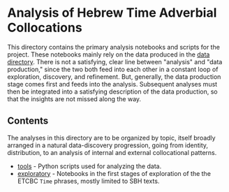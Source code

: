 # Analysis of Hebrew Time Adverbial Collocations

This directory contains the primary analysis notebooks and scripts for the project. These notebooks mainly rely on the data produced in the [data directory](../data/production). There is not a satisfying, clear line between "analysis" and "data production," since the two both feed into each other in a constant loop of exploration, discovery, and refinement. But, generally, the data production stage comes first and feeds into the analysis. Subsequent analyses must then be integrated into a satisfying description of the data production, so that the insights are not missed along the way.

## Contents

The analyses in this directory are to be organized by topic, itself broadly arranged in a natural data-discovery progression, going from identity, distribution, to an analysis of internal and external collocational patterns.  

* [tools](tools) - Python scripts used for analyzing the data.
* [exploratory](0_exploratory) - Notebooks in the first stages of exploration of the the ETCBC `Time` phrases, mostly limited to SBH texts.

